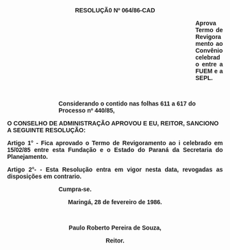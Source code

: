 <BODY>

<B><FONT FACE="Arial"><P ALIGN="CENTER">RESOLU&Ccedil;&Atilde;0 Nº 064/86-CAD</P>
<P ALIGN="CENTER"></P><DIR>
<DIR>
<DIR>
<DIR>
<DIR>
<DIR>
<DIR>
<DIR>
<DIR>
<DIR>
<DIR>

</B><P ALIGN="JUSTIFY">Aprova Termo de Revigoramento ao Conv&ecirc;nio celebrado entre a FUEM e a SEPL.</P>

<P>&nbsp;</P></DIR>
</DIR>
</DIR>
</DIR>
</DIR>
</DIR>
</DIR>
</DIR>

<P>Considerando o contido nas folhas 611 a 617 do Processo  nº 440/85,</P>
</DIR>
</DIR>
</DIR>

<P>O CONSELHO DE ADMINISTRA&Ccedil;&Atilde;O APROVOU E EU, REITOR, SANCIONO A SEGUINTE RESOLU&Ccedil;&Atilde;O:</P>

<P ALIGN="JUSTIFY">Artigo 1° - Fica aprovado o Termo de Revigoramento ao i celebrado em 15/02/85 entre esta Funda&ccedil;&atilde;o e o Estado do Paran&aacute; da Secretaria do Planejamento.</P>
<P ALIGN="JUSTIFY">Artigo 2°- - Esta Resolu&ccedil;&atilde;o entra em vigor nesta data, revogadas as disposi&ccedil;&otilde;es em contrario.</P><DIR>
<DIR>
<DIR>

<P>Cumpra-se.</P>
<P ALIGN="CENTER"></P></DIR>
</DIR>
</DIR>

<P ALIGN="CENTER">Maring&aacute;, 28 de fevereiro de 1986.</P>
<P ALIGN="CENTER"></P>
<P ALIGN="CENTER">&nbsp;</P>
<P ALIGN="CENTER">Paulo Roberto Pereira de Souza,</P>
<P ALIGN="CENTER">Reitor.</P>
<P ALIGN="CENTER"></P></FONT></BODY>
